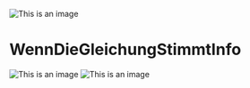 ![This is an image](https://worldwideweb.interlectual.org/wennDieGleichungStimmtInfo.png)
# WennDieGleichungStimmtInfo

![This is an image](https://worldwideweb.interlectual.org/image_windmillII.png)
![This is an image](https://worldwideweb.interlectual.org/image_windmill.png)

